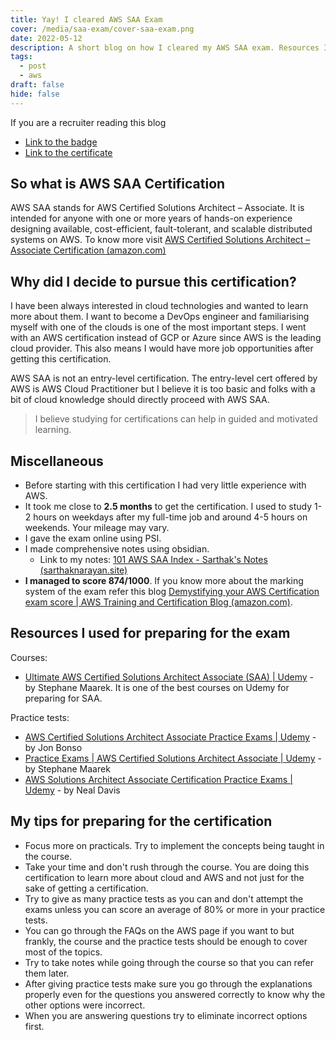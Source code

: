 ```yaml
---
title: Yay! I cleared AWS SAA Exam
cover: /media/saa-exam/cover-saa-exam.png
date: 2022-05-12
description: A short blog on how I cleared my AWS SAA exam. Resources I used and some tips from my side.
tags:
  - post
  - aws
draft: false
hide: false
---
```


If you are a recruiter reading this blog

- [Link to the badge](https://www.credly.com/badges/2d489186-d9ab-4ce7-a047-608d18f34f46/public_url)
- [Link to the certificate](https://drive.google.com/file/d/17itgKdemTspJWG4TjP8s2vMdmCEwCn0C/view?usp=sharing)

## So what is AWS SAA Certification

AWS SAA stands for AWS Certified Solutions Architect – Associate. It is intended for anyone with one or more years of hands-on experience designing available, cost-efficient, fault-tolerant, and scalable distributed systems on AWS. To know more visit [AWS Certified Solutions Architect – Associate Certification (amazon.com)](https://aws.amazon.com/certification/certified-solutions-architect-associate/)

## Why did I decide to pursue this certification?

I have been always interested in cloud technologies and wanted to learn more about them. I want to become a DevOps engineer and familiarising myself with one of the clouds is one of the most important steps. I went with an AWS certification instead of GCP or Azure since AWS is the leading cloud provider. This also means I would have more job opportunities after getting this certification.

AWS SAA is not an entry-level certification. The entry-level cert offered by AWS is AWS Cloud Practitioner but I believe it is too basic and folks with a bit of cloud knowledge should directly proceed with AWS SAA.

> I believe studying for certifications can help in guided and motivated learning.

## Miscellaneous

- Before starting with this certification I had very little experience with AWS.
- It took me close to **2.5 months** to get the certification. I used to study 1-2 hours on weekdays after my full-time job and around 4-5 hours on weekends. Your mileage may vary.
- I gave the exam online using PSI.
- I made comprehensive notes using obsidian.
  - Link to my notes: [101 AWS SAA Index - Sarthak's Notes (sarthaknarayan.site)](https://notes.sarthaknarayan.site/100%20study-notes/101%20aws%20saa/101%20aws%20saa%20index/)
- **I managed to score 874/1000**. If you know more about the marking system of the exam refer this blog [Demystifying your AWS Certification exam score | AWS Training and Certification Blog (amazon.com)](https://aws.amazon.com/blogs/training-and-certification/demystifying-your-aws-certification-exam-score/).

## Resources I used for preparing for the exam

Courses:

- [Ultimate AWS Certified Solutions Architect Associate (SAA) | Udemy](https://www.udemy.com/course/aws-certified-solutions-architect-associate-saa-c02/) - by Stephane Maarek. It is one of the best courses on Udemy for preparing for SAA.

Practice tests:

- [AWS Certified Solutions Architect Associate Practice Exams | Udemy](https://www.udemy.com/course/aws-certified-solutions-architect-associate-amazon-practice-exams-saa-c03/) - by Jon Bonso
- [Practice Exams | AWS Certified Solutions Architect Associate | Udemy](https://www.udemy.com/course/practice-exams-aws-certified-solutions-architect-associate/) - by Stephane Maarek
- [AWS Solutions Architect Associate Certification Practice Exams | Udemy](https://www.udemy.com/course/aws-certified-solutions-architect-associate-practice-tests-k/) - by Neal Davis

## My tips for preparing for the certification

- Focus more on practicals. Try to implement the concepts being taught in the course.
- Take your time and don't rush through the course. You are doing this certification to learn more about cloud and AWS and not just for the sake of getting a certification.
- Try to give as many practice tests as you can and don't attempt the exams unless you can score an average of 80% or more in your practice tests.
- You can go through the FAQs on the AWS page if you want to but frankly, the course and the practice tests should be enough to cover most of the topics.
- Try to take notes while going through the course so that you can refer them later.
- After giving practice tests make sure you go through the explanations properly even for the questions you answered correctly to know why the other options were incorrect.
- When you are answering questions try to eliminate incorrect options first.
